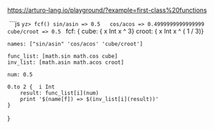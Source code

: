 https://arturo-lang.io/playground/?example=first-class%20functions

 ```js
`yz> fcf()
sin/asin => 0.5  
cos/acos => 0.4999999999999999  
cube/croot => 0.5
`
fcf: {
    cube:  { x Int  x ^ 3}
    croot: { x Int x ^ ( 1 / 3)}
    
    names: ["sin/asin" 'cos/acos' 'cube/croot']
    
    func_list: [math.sin math.cos cube]
    inv_list: [math.asin math.acos croot]
    
    num: 0.5
    
    0.to 2 {  i Int
        result: func_list[i](num)
        print '$(name[f]) => $(inv_list[i](result))'
    }
}
```